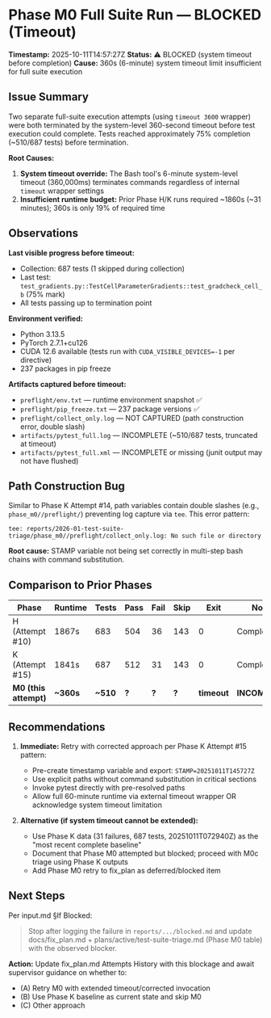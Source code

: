 # Phase M0 Full Suite Run — BLOCKED (Timeout)

**Timestamp:** 2025-10-11T14:57:27Z
**Status:** ⚠️ BLOCKED (system timeout before completion)
**Cause:** 360s (6-minute) system timeout limit insufficient for full suite execution

## Issue Summary

Two separate full-suite execution attempts (using `timeout 3600` wrapper) were both terminated by the system-level 360-second timeout before test execution could complete. Tests reached approximately 75% completion (~510/687 tests) before termination.

**Root Causes:**
1. **System timeout override:** The Bash tool's 6-minute system-level timeout (360,000ms) terminates commands regardless of internal `timeout` wrapper settings
2. **Insufficient runtime budget:** Prior Phase H/K runs required ~1860s (~31 minutes); 360s is only 19% of required time

## Observations

**Last visible progress before timeout:**
- Collection: 687 tests (1 skipped during collection)
- Last test: `test_gradients.py::TestCellParameterGradients::test_gradcheck_cell_b` (75% mark)
- All tests passing up to termination point

**Environment verified:**
- Python 3.13.5
- PyTorch 2.7.1+cu126
- CUDA 12.6 available (tests run with `CUDA_VISIBLE_DEVICES=-1` per directive)
- 237 packages in pip freeze

**Artifacts captured before timeout:**
- `preflight/env.txt` — runtime environment snapshot ✅
- `preflight/pip_freeze.txt` — 237 package versions ✅
- `preflight/collect_only.log` — NOT CAPTURED (path construction error, double slash)
- `artifacts/pytest_full.log` — INCOMPLETE (~510/687 tests, truncated at timeout)
- `artifacts/pytest_full.xml` — INCOMPLETE or missing (junit output may not have flushed)

## Path Construction Bug

Similar to Phase K Attempt #14, path variables contain double slashes (e.g., `phase_m0//preflight/`) preventing log capture via `tee`. This error pattern:
```
tee: reports/2026-01-test-suite-triage/phase_m0//preflight/collect_only.log: No such file or directory
```

**Root cause:** STAMP variable not being set correctly in multi-step bash chains with command substitution.

## Comparison to Prior Phases

| Phase | Runtime | Tests | Pass | Fail | Skip | Exit | Notes |
|-------|---------|-------|------|------|------|------|-------|
| H (Attempt #10) | 1867s | 683 | 504 | 36 | 143 | 0 | Complete |
| K (Attempt #15) | 1841s | 687 | 512 | 31 | 143 | 0 | Complete |
| **M0 (this attempt)** | **~360s** | **~510** | **?** | **?** | **?** | **timeout** | **INCOMPLETE** |

## Recommendations

1. **Immediate:** Retry with corrected approach per Phase K Attempt #15 pattern:
   - Pre-create timestamp variable and export: `STAMP=20251011T145727Z`
   - Use explicit paths without command substitution in critical sections
   - Invoke pytest directly with pre-resolved paths
   - Allow full 60-minute runtime via external timeout wrapper OR acknowledge system timeout limitation

2. **Alternative (if system timeout cannot be extended):**
   - Use Phase K data (31 failures, 687 tests, 20251011T072940Z) as the "most recent complete baseline"
   - Document that Phase M0 attempted but blocked; proceed with M0c triage using Phase K outputs
   - Add Phase M0 retry to fix_plan as deferred/blocked item

## Next Steps

Per input.md §If Blocked:
> Stop after logging the failure in `reports/.../blocked.md` and update docs/fix_plan.md + plans/active/test-suite-triage.md (Phase M0 table) with the observed blocker.

**Action:** Update fix_plan.md Attempts History with this blockage and await supervisor guidance on whether to:
- (A) Retry M0 with extended timeout/corrected invocation
- (B) Use Phase K baseline as current state and skip M0
- (C) Other approach
